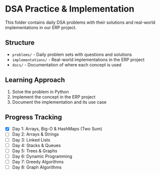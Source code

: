 # DSA Practice & Implementation

This folder contains daily DSA problems with their solutions and real-world implementations in our ERP project.

## Structure
- `problems/` - Daily problem sets with questions and solutions
- `implementations/` - Real-world implementations in the ERP project
- `docs/` - Documentation of where each concept is used

## Learning Approach
1. Solve the problem in Python
2. Implement the concept in the ERP project
3. Document the implementation and its use case

## Progress Tracking
- [x] Day 1: Arrays, Big-O & HashMaps (Two Sum)
- [ ] Day 2: Arrays & Strings
- [ ] Day 3: Linked Lists
- [ ] Day 4: Stacks & Queues
- [ ] Day 5: Trees & Graphs
- [ ] Day 6: Dynamic Programming
- [ ] Day 7: Greedy Algorithms
- [ ] Day 8: Graph Algorithms
